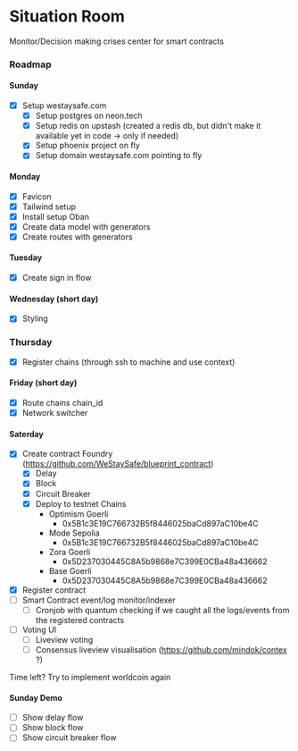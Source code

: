 # Situation Room

Monitor/Decision making crises center for smart contracts

### Roadmap

#### Sunday
- [x] Setup westaysafe.com
  - [x] Setup postgres on neon.tech
  - [x] Setup redis on upstash (created a redis db, but didn't make it available yet in code -> only if needed)
  - [x] Setup phoenix project on fly
  - [x] Setup domain westaysafe.com pointing to fly

#### Monday
- [x] Favicon
- [x] Tailwind setup 
- [x] Install setup Oban 
- [x] Create data model with generators
- [x] Create routes with generators

#### Tuesday
- [x] Create sign in flow 

#### Wednesday (short day)

- [x] Styling

### Thursday
- [x] Register chains (through ssh to machine and use context)

#### Friday (short day)
- [x] Route chains chain_id
- [x] Network switcher

#### Saterday
- [x] Create contract Foundry (https://github.com/WeStaySafe/blueprint_contract)
  - [x] Delay
  - [x] Block
  - [x] Circuit Breaker
  - [x] Deploy to testnet Chains 
    - Optimism Goerli
      - 0x5B1c3E19C766732B5f8446025baCd897aC10be4C 
    - Mode Sepolia 
      - 0x5B1c3E19C766732B5f8446025baCd897aC10be4C
    - Zora Goerli
      - 0x5D237030445C8A5b9868e7C399E0CBa48a436662
    - Base Goerli
      - 0x5D237030445C8A5b9868e7C399E0CBa48a436662
- [x] Register contract
- [ ] Smart Contract event/log monitor/indexer
  - [ ] Cronjob with quantum checking if we caught all the logs/events from the registered contracts
- [ ] Voting UI
  - [ ] Liveview voting
  - [ ] Consensus liveview visualisation (https://github.com/mindok/contex ?)

Time left? Try to implement worldcoin again

#### Sunday Demo
- [ ] Show delay flow
- [ ] Show block flow
- [ ] Show circuit breaker flow

